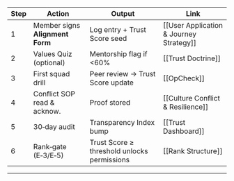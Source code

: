 |Step|Action|Output|Link|
|---|---|---|---|
|1|Member signs **Alignment Form**|Log entry + Trust Score seed|[[User Application & Journey Strategy]]|
|2|Values Quiz (optional)|Mentorship flag if <60%|[[Trust Doctrine]]|
|3|First squad drill|Peer review → Trust Score update|[[OpCheck]]|
|4|Conflict SOP read & acknow.|Proof stored|[[Culture Conflict & Resilience]]|
|5|30‑day audit|Transparency Index bump|[[Trust Dashboard]]|
|6|Rank‑gate (E‑3/E‑5)|Trust Score ≥ threshold unlocks permissions|[[Rank Structure]]|  
---